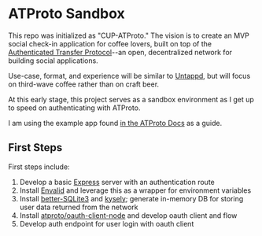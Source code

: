 # ATProto Sandbox

This repo was initialized as "CUP-ATProto." The vision is to create an MVP social check-in application for coffee lovers, built on top of the [Authenticated Transfer Protocol](https://atproto.com/)--an open, decentralized network for building social applications. 

Use-case, format, and experience will be similar to  [Untappd](https://untappd.com/), but will focus on third-wave coffee rather than on craft beer.

At this early stage, this project serves as a sandbox environment as I get up to speed on authenticating with ATProto.

I am using the example app found [in the ATProto Docs](https://atproto.com/guides/applications) as a guide.

## First Steps
First steps include:
  1. Develop a basic [Express](https://expressjs.com/) server with an authentication route
  2. Install [Envalid](https://www.npmjs.com/package/envalid) and leverage this as a wrapper for environment variables
  3. Install [better-SQLite3](https://www.npmjs.com/package/better-sqlite3) and [kysely](https://www.npmjs.com/package/kysely); generate in-memory DB for storing user data returned from the network
  4. Install [atproto/oauth-client-node](https://www.npmjs.com/package/@atproto/oauth-client-node) and develop oauth client and flow
  5. Develop auth endpoint for user login with oauth client

